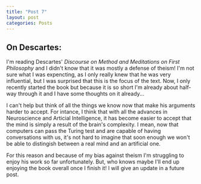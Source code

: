 ```yaml
---
title: "Post 7"
layout: post
categories: Posts
---
```

## On Descartes:

I'm reading Descartes' *Discourse on Method and Meditations on First Philosophy* and I didn't know that it was mostly a defense of theism! I'm not sure what I was expencting, as I only really knew that he was very influential, but I was surprised that this is the focus of the text. Now, I only recently started the book but because it is so short I'm already about half-way through it and I have some thoughts on it already...

I can't help but think of all the things we know now that make his arguments harder to accept. For intance, I think that with all the advances in Neuroscience and Articial Intelligence, it has become easier to accept that the mind is simply a result of the brain's complexity. I mean, now that computers can pass the Turing test and are capable of having conversations with us, it's not hard to imagine that soon enough we won't be able to distingish between a real mind and an artificial one. 

For this reason and because of my bias against theism I'm struggling to enjoy his work so far unfortunately. But, who knows maybe I'll end up enjoying the book overall once I finish it! I will give an update in a future post.



